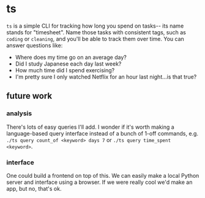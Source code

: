 # ts

`ts` is a simple CLI for tracking how long you spend on tasks-- its name stands for "timesheet".  Name those tasks with consistent tags, such as `coding` or `cleaning`, and you'll be able to track them over time.  You can answer questions like:

* Where does my time go on an average day?
* Did I study Japanese each day last week?
* How much time did I spend exercising?
* I'm pretty sure I only watched Netflix for an hour last night...is that true?

## future work
### analysis
There's lots of easy queries I'll add.  I wonder if it's worth making a language-based query interface instead of a bunch of 1-off commands, e.g. `./ts query count_of <keyword> days 7` or `./ts query time_spent <keyword>`.


### interface
One could build a frontend on top of this.  We can easily make a local Python server and interface using a browser.  If we were really cool we'd make an app, but no, that's ok.